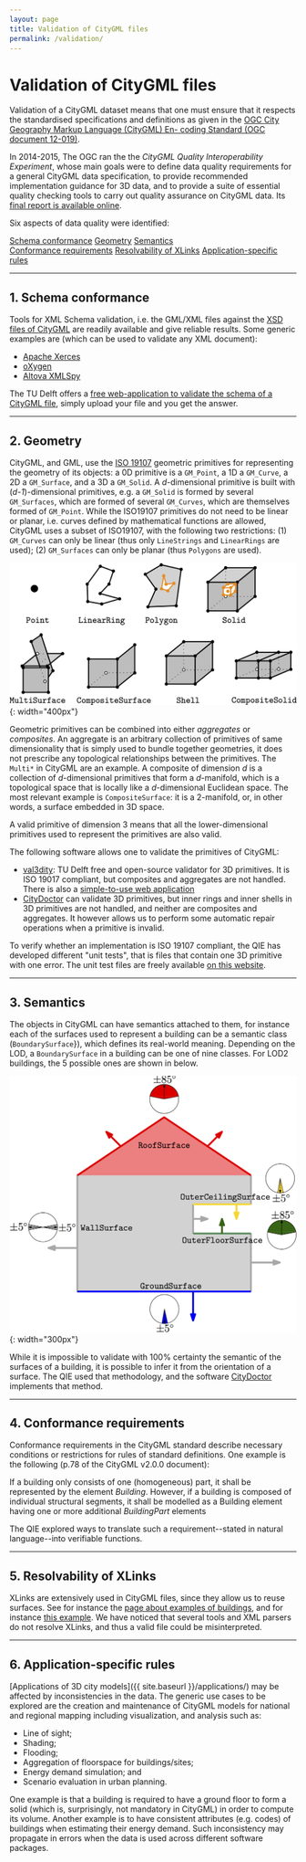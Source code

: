 ```yaml
---
layout: page
title: Validation of CityGML files
permalink: /validation/
---
```


# Validation of CityGML files

Validation of a CityGML dataset means that one must ensure that it respects the standardised specifications and definitions as given in the [OGC City Geography Markup Language (CityGML) En- coding Standard (OGC document 12-019)](https://portal.opengeospatial.org/files/?artifact_id=47842).

In 2014-2015, The OGC ran the the *CityGML Quality Interoperability Experiment*, whose main goals were to define data quality requirements for a general CityGML data specification, to provide recommended implementation guidance for 3D data, and to provide a suite of essential quality checking tools to carry out quality assurance on CityGML data.
Its [final report is available online](https://portal.opengeospatial.org/files/?artifact_id=68821).

Six aspects of data quality were identified:
  
<div class="row">
  <div class="col-md-6 col-sm-12">
    <div class="list-group">
      <a href="#schema-conformance" class="list-group-item list-group-item-info text-center">Schema conformance</a>
      <a href="#geometry" class="list-group-item list-group-item-info text-center">Geometry</a>
      <a href="#semantics" class="list-group-item list-group-item-info text-center">Semantics</a>
    </div>
  </div>
  <div class="col-md-6 col-sm-12">
    <div class="list-group">
      <a href="#conformance-requirements" class="list-group-item list-group-item-info text-center">Conformance requirements</a>
      <a href="#resolvability-of-xlinks" class="list-group-item list-group-item-info text-center">Resolvability of XLinks</a>
      <a href="#application-specific-rules" class="list-group-item list-group-item-info text-center">Application-specific rules</a>
    </div>
  </div>
</div>

- - - 

## 1. Schema conformance

Tools for XML Schema validation, i.e. the GML/XML files against the [XSD files of CityGML](/doc/) are readily available and give reliable results. 
Some generic examples are (which can be used to validate any XML document):

  - [Apache Xerces](http://xerces.apache.org) 
  - [oXygen](http://oxygenxml.com)
  - [Altova XMLSpy](https://www.altova.com/xmlspy.html)

The TU Delft offers a [free web-application to validate the schema of a CityGML file](http://geovalidation.bk.tudelft.nl/schemacitygml/), simply upload your file and you get the answer.


- - - 

## 2. Geometry

CityGML, and GML, use the [ISO 19107](http://www.iso.org/iso/catalogue_detail.htm?csnumber=26012) geometric primitives for representing the geometry of its objects: a 0D primitive is a `GM_Point`, a 1D a `GM_Curve`, a 2D a `GM_Surface`, and a 3D a `GM_Solid`.
A *d*-dimensional primitive is built with (*d-1*)-dimensional primitives, e.g. a `GM_Solid` is formed by several `GM_Surfaces`, which are formed of several `GM_Curves`, which are themselves formed of `GM_Point`.
While the ISO19107 primitives do not need to be linear or planar, i.e. curves defined by mathematical functions are allowed, CityGML uses a subset of ISO19107, with the following two restrictions: (1) `GM_Curves` can only be linear (thus only `LineStrings` and `LinearRings` are used); (2) `GM_Surfaces` can only be planar (thus `Polygons` are used).

![](geomprimitives.png){: width="400px"}

Geometric primitives can be combined into either *aggregates* or *composites*.
An aggregate is an arbitrary collection of primitives of same dimensionality that is simply used to bundle together geometries, it does not prescribe any topological relationships between the primitives.
The `Multi*` in CityGML are an example.
A composite of dimension *d* is a collection of *d*-dimensional primitives that form a *d*-manifold, which is a topological space that is locally like a *d*-dimensional Euclidean space. 
The most relevant example is `CompositeSurface`: it is a 2-manifold, or, in other words, a surface embedded in 3D space.

A valid primitive of dimension 3 means that all the lower-dimensional primitives used to represent the primitives are also valid.


The following software allows one to validate the primitives of CityGML:

  - [val3dity](https://github.com/tudelft3d/val3dity): TU Delft free and open-source validator for 3D primitives. It is ISO 19017 compliant, but composites and aggregates are not handled. There is also a [simple-to-use web application](http://geovalidation.bk.tudelft.nl/val3dity/)
  - [CityDoctor](http://www.citydoctor.eu) can validate 3D primitives, but inner rings and inner shells in 3D primitives are not handled, and neither are composites and aggregates. It however allows us to perform some automatic repair operations when a primitive is invalid.

To verify whether an implementation is ISO 19107 compliant, the QIE has developed different "unit tests", that is files that contain one 3D primitive with one error.
The unit test files are freely available [on this website](https://github.com/tudelft3d/CityGML-QIE-3Dvalidation).


- - - 

## 3. Semantics

The objects in CityGML can have semantics attached to them, for instance each of the surfaces used to represent a building can be a semantic class (`BoundarySurface`}), which defines its real-world meaning.
Depending on the LOD, a `BoundarySurface` in a building can be one of nine classes.
For LOD2 buildings, the 5 possible ones are shown in below.

![](semantics.png){: width="300px"}

While it is impossible to validate with 100% certainty the semantic of the surfaces of a building, it is possible to infer it from the orientation of a surface.
The QIE used that methodology, and the software [CityDoctor](http://www.citydoctor.eu) implements that method.


- - - 

## 4. Conformance requirements 

Conformance requirements in the CityGML standard describe necessary conditions or restrictions for rules of standard definitions.
One example is the following (p.78 of the CityGML v2.0.0 document):

  If a building only consists of one (homogeneous) part, it shall be represented by the element *Building*. However, if a building is composed of individual structural segments, it shall be modelled as a Building element having one or more additional *BuildingPart* elements

The QIE explored ways to translate such a requirement--stated in natural language--into verifiable functions.



- - - 

## 5. Resolvability of XLinks

XLinks are extensively used in CityGML files, since they allow us to reuse surfaces.
See for instance the [page about examples of buildings](/exampleclasses/building/), and for instance [this example](/exampleclasses/building/b1_lod2_s_w_sem.gml).
We have noticed that several tools and XML parsers do not resolve XLinks, and thus a valid file could be misinterpreted.



- - - 

## 6. Application-specific rules 

[Applications of 3D city models]({{ site.baseurl }}/applications/) may be affected by inconsistencies in the data. 
The generic use cases to be explored are the creation and maintenance of CityGML
models for national and regional mapping including visualization, and analysis such as:

* Line of sight;
* Shading;
* Flooding;
* Aggregation of floorspace for buildings/sites;
* Energy demand simulation; and
* Scenario evaluation in urban planning.

One example is that a building is required to have a ground floor to form a solid (which is, surprisingly, not mandatory in CityGML) in order to compute its volume. 
Another example is to have consistent attributes (e.g. codes) of buildings when estimating their energy demand. Such inconsistency may propagate in errors when the data is used across different software packages.


